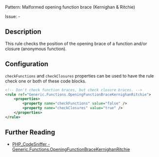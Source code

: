 Pattern: Malformed opening function brace (Kernighan & Ritchie)

Issue: -

## Description

This rule checks the position of the opening brace of a function and/or closure (anonymous function).

## Configuration

`checkFunctions` and `checkClosures` properties can be used to have the rule check one or both of these code blocks.

```xml
<!-- Don't check function braces, but check closure braces. -->
<rule ref="Generic.Functions.OpeningFunctionBraceKernighanRitchie">
    <properties>
        <property name="checkFunctions" value="false" />
        <property name="checkClosures" value="true" />
    </properties>
</rule>
```

## Further Reading

* [PHP_CodeSniffer - Generic.Functions.OpeningFunctionBraceKernighanRitchie](https://github.com/squizlabs/PHP_CodeSniffer/blob/master/src/Standards/Generic/Sniffs/Functions/OpeningFunctionBraceKernighanRitchieSniff.php)